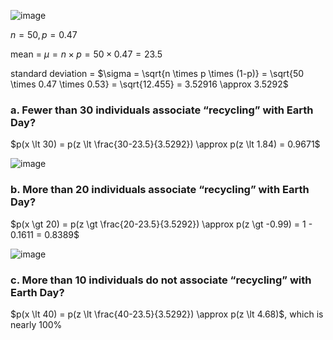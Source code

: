 
![image](https://github.com/user-attachments/assets/bede496c-3c9e-4c56-b793-8f2f5b6e982e)

$n = 50,  p = 0.47$

mean = $\mu = n \times p = 50 \times 0.47 = 23.5$

standard deviation = $\sigma = \sqrt{n \times p \times (1-p)} = \sqrt{50 \times 0.47 \times 0.53} = \sqrt{12.455} = 3.52916 \approx 3.5292$


### a. Fewer than 30 individuals associate “recycling” with Earth Day?

$p(x \lt 30) = p(z \lt \frac{30-23.5}{3.5292}) \approx p(z \lt 1.84) = 0.9671$

![image](https://github.com/user-attachments/assets/2a6e844c-e8b4-40ee-8fd1-b2b4999fb21f)


### b. More than 20 individuals associate “recycling” with Earth Day?

$p(x \gt 20) = p(z \gt \frac{20-23.5}{3.5292}) \approx p(z \gt -0.99) = 1 - 0.1611 = 0.8389$

![image](https://github.com/user-attachments/assets/5defe69c-7038-42e8-bc15-6db5504aa6a6)


### c. More than 10 individuals do not associate “recycling” with Earth Day?

$p(x \lt 40) = p(z \lt \frac{40-23.5}{3.5292}) \approx p(z \lt 4.68)$, which is nearly 100%
